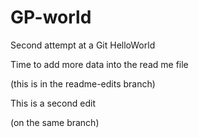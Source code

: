 # GP-world
Second attempt at a Git HelloWorld

Time to add more data into the read me file

(this is in the readme-edits branch)

This is a second edit

(on the same branch)
